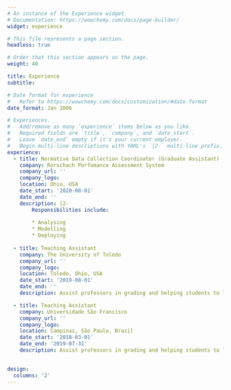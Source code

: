 ```yaml
---
# An instance of the Experience widget.
# Documentation: https://wowchemy.com/docs/page-builder/
widget: experience

# This file represents a page section.
headless: true

# Order that this section appears on the page.
weight: 40

title: Experience
subtitle:

# Date format for experience
#   Refer to https://wowchemy.com/docs/customization/#date-format
date_format: Jan 2006

# Experiences.
#   Add/remove as many `experience` items below as you like.
#   Required fields are `title`, `company`, and `date_start`.
#   Leave `date_end` empty if it's your current employer.
#   Begin multi-line descriptions with YAML's `|2-` multi-line prefix.
experience:
  - title: Normative Data Collection Coordinator (Graduate Assistant)
    company: Rorschach Perfomance Assessment System
    company_url: ''
    company_logo: 
    location: Ohio, USA
    date_start: '2020-08-01'
    date_end: ''
    description: |2-
        Responsibilities include:
        
        * Analysing
        * Modelling
        * Deploying
        
  - title: Teaching Assistant
    company: The University of Toledo
    company_url: ''
    company_logo: 
    location: Toledo, Ohio, USA
    date_start: '2019-08-01'
    date_end: ''
    description: Assist professors in grading and helping students to learn the content.

  - title: Teaching Assistant
    company: Universidade São Francisco
    company_url: ''
    company_logo: 
    location: Campinas, São Paulo, Brazil
    date_start: '2018-03-01'
    date_end: '2019-07-31'
    description: Assist professors in grading and helping students to learn the content.

    
design:
  columns: '2'
---
```

